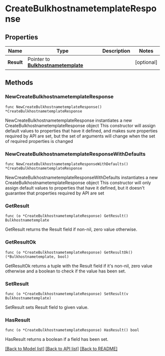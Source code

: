 # CreateBulkhostnametemplateResponse

## Properties

Name | Type | Description | Notes
------------ | ------------- | ------------- | -------------
**Result** | Pointer to [**Bulkhostnametemplate**](Bulkhostnametemplate.md) |  | [optional] 

## Methods

### NewCreateBulkhostnametemplateResponse

`func NewCreateBulkhostnametemplateResponse() *CreateBulkhostnametemplateResponse`

NewCreateBulkhostnametemplateResponse instantiates a new CreateBulkhostnametemplateResponse object
This constructor will assign default values to properties that have it defined,
and makes sure properties required by API are set, but the set of arguments
will change when the set of required properties is changed

### NewCreateBulkhostnametemplateResponseWithDefaults

`func NewCreateBulkhostnametemplateResponseWithDefaults() *CreateBulkhostnametemplateResponse`

NewCreateBulkhostnametemplateResponseWithDefaults instantiates a new CreateBulkhostnametemplateResponse object
This constructor will only assign default values to properties that have it defined,
but it doesn't guarantee that properties required by API are set

### GetResult

`func (o *CreateBulkhostnametemplateResponse) GetResult() Bulkhostnametemplate`

GetResult returns the Result field if non-nil, zero value otherwise.

### GetResultOk

`func (o *CreateBulkhostnametemplateResponse) GetResultOk() (*Bulkhostnametemplate, bool)`

GetResultOk returns a tuple with the Result field if it's non-nil, zero value otherwise
and a boolean to check if the value has been set.

### SetResult

`func (o *CreateBulkhostnametemplateResponse) SetResult(v Bulkhostnametemplate)`

SetResult sets Result field to given value.

### HasResult

`func (o *CreateBulkhostnametemplateResponse) HasResult() bool`

HasResult returns a boolean if a field has been set.


[[Back to Model list]](../README.md#documentation-for-models) [[Back to API list]](../README.md#documentation-for-api-endpoints) [[Back to README]](../README.md)


